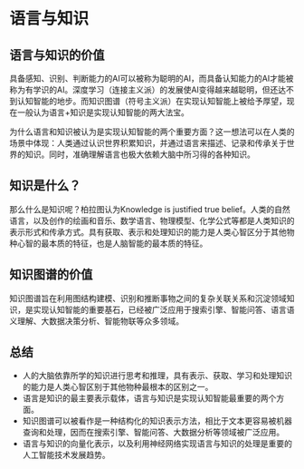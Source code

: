 # 语言与知识

## 语言与知识的价值
具备感知、识别、判断能力的AI可以被称为聪明的AI，而具备认知能力的AI才能被称为有学识的AI。深度学习（连接主义派）的发展使AI变得越来越聪明，但还达不到认知智能的地步。而知识图谱（符号主义派）在实现认知智能上被给予厚望，现在一般认为语言+知识是实现认知智能的两大法宝。


为什么语言和知识被认为是实现认知智能的两个重要方面？这一想法可以在人类的场景中体现：人类通过认识世界积累知识，并通过语言来描述、记录和传承关于世界的知识。同时，准确理解语言也极大依赖大脑中所习得的各种知识。

## 知识是什么？
那么什么是知识呢？柏拉图认为Knowledge is justified true belief。人类的自然语言，以及创作的绘画和音乐、数学语言、物理模型、化学公式等都是人类知识的表示形式和传承方式。具有获取、表示和处理知识的能力是人类心智区分于其他物种心智的最本质的特征，也是人脑智能的最本质的特征。

## 知识图谱的价值
知识图谱旨在利用图结构建模、识别和推断事物之间的复杂关联关系和沉淀领域知识，是实现认知智能的重要基石，已经被广泛应用于搜索引擎、智能问答、语言语义理解、大数据决策分析、智能物联等众多领域。

## 总结
* 人的大脑依靠所学的知识进行思考和推理，具有表示、获取、学习和处理知识的能力是人类心智区别于其他物种最根本的区别之一。
* 语言是知识的最主要表示载体，语言与知识是实现认知智能最重要的两个方面。
* 知识图谱可以被看作是一种结构化的知识表示方法，相比于文本更容易被机器查询和处理，因而在搜索引擎、智能问答、大数据分析等领域被广泛应用。
* 语言与知识的向量化表示，以及利用神经网络实现语言与知识的处理是重要的人工智能技术发展趋势。

